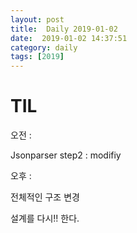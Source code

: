 ```yaml
---
layout: post
title:  Daily 2019-01-02
date:  2019-01-02 14:37:51
category: daily
tags: [2019]
---
```


# TIL

오전 : 

 Jsonparser step2 : modifiy



오후 :

전체적인 구조 변경

설계를 다시!! 한다.

